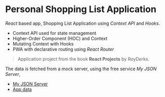# Personal Shopping List Application
*React* based app, Shopping List Application using *Context API* and *Hooks*.

 - Context API used for state management
 - Higher-Order Component (HOC) and Context
 - Mutating Context with Hooks
 - PWA with declarative routing using *React Router*

>Application project from the book **React Projects** by 
>RoyDerks.

The data is fetched from a mock server, using the free service *My JSON Server*,
 - [My JSON Server](https://my-json-server.typicode.com/)
 - [App data](https://my-json-server.typicode.com/PacktPublishing/React-Projects/db)


